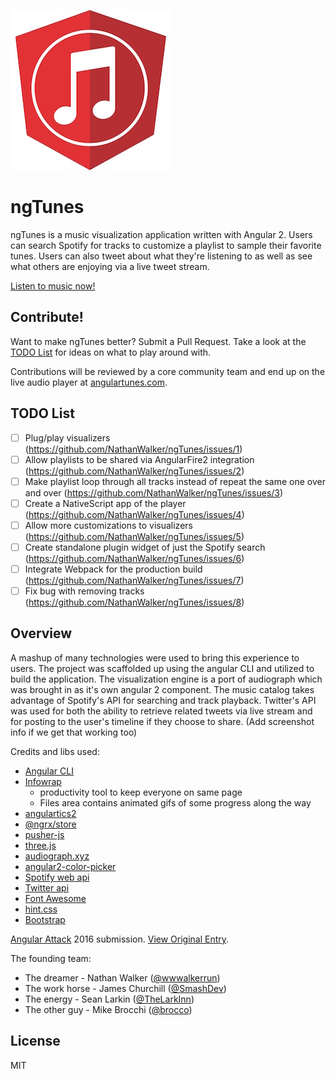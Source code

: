 ![ngTunes](graphics/ngtunes-logo-sm.jpg)

# ngTunes

ngTunes is a music visualization application written with Angular 2. Users can search Spotify for tracks to customize a playlist to sample their favorite tunes. Users can also tweet about what they're listening to as well as see what others are enjoying via a live tweet stream.

[Listen to music now!](http://www.angulartunes.com)

## Contribute!

Want to make ngTunes better?
Submit a Pull Request. Take a look at the [TODO List](#todo-list) for ideas on what to play around with.

Contributions will be reviewed by a core community team and end up on the live audio player at [angulartunes.com](http://www.angulartunes.com).

## TODO List

- [ ] Plug/play visualizers (https://github.com/NathanWalker/ngTunes/issues/1)
- [ ] Allow playlists to be shared via AngularFire2 integration (https://github.com/NathanWalker/ngTunes/issues/2)
- [ ] Make playlist loop through all tracks instead of repeat the same one over and over (https://github.com/NathanWalker/ngTunes/issues/3)
- [ ] Create a NativeScript app of the player (https://github.com/NathanWalker/ngTunes/issues/4)
- [ ] Allow more customizations to visualizers (https://github.com/NathanWalker/ngTunes/issues/5)
- [ ] Create standalone plugin widget of just the Spotify search (https://github.com/NathanWalker/ngTunes/issues/6)
- [ ] Integrate Webpack for the production build (https://github.com/NathanWalker/ngTunes/issues/7)
- [ ] Fix bug with removing tracks (https://github.com/NathanWalker/ngTunes/issues/8)

## Overview

A mashup of many technologies were used to bring this experience to users. 
The project was scaffolded up using the angular CLI and utilized to build 
the application. The visualization engine is a port of audiograph which 
was brought in as it's own angular 2 component. The music catalog takes 
advantage of Spotify's API for searching and track playback. Twitter's 
API was used for both the ability to retrieve related tweets via live 
stream and for posting to the user's timeline if they choose to share. 
(Add screenshot info if we get that working too)

Credits and libs used:

* [Angular CLI](https://cli.angular.io/)
* [Infowrap](http://www.infowrap.com/2159/overview?token=5c3064c7-4bab-455c-b133-c5bbaee31f0f)
  * productivity tool to keep everyone on same page
  * Files area contains animated gifs of some progress along the way
* [angulartics2](https://github.com/angulartics/angulartics2)
* [@ngrx/store](https://github.com/ngrx/store)
* [pusher-js](https://github.com/pusher/pusher-js)
* [three.js](http://threejs.org/)
* [audiograph.xyz](https://github.com/mattdesl/audiograph.xyz)
* [angular2-color-picker](https://github.com/Alberplz/angular2-color-picker)
* [Spotify web api](https://developer.spotify.com/web-api/)
* [Twitter api](https://dev.twitter.com/rest/public)
* [Font Awesome](http://fontawesome.io/)
* [hint.css](http://kushagragour.in/lab/hint/)
* [Bootstrap](http://getbootstrap.com/)

[Angular Attack](https://www.angularattack.com/entries/all) 2016 submission. [View Original Entry](https://www.angularattack.com/entries/1393-48angles).

The founding team:
- The dreamer - Nathan Walker ([@wwwalkerrun](http://twitter.com/wwwalkerrun))
- The work horse - James Churchill ([@SmashDev](http://twitter.com/SmashDev))
- The energy - Sean Larkin ([@TheLarkInn](http://twitter.com/TheLarkInn))
- The other guy - Mike Brocchi ([@brocco](http://twitter.com/brocco))

## License

MIT
